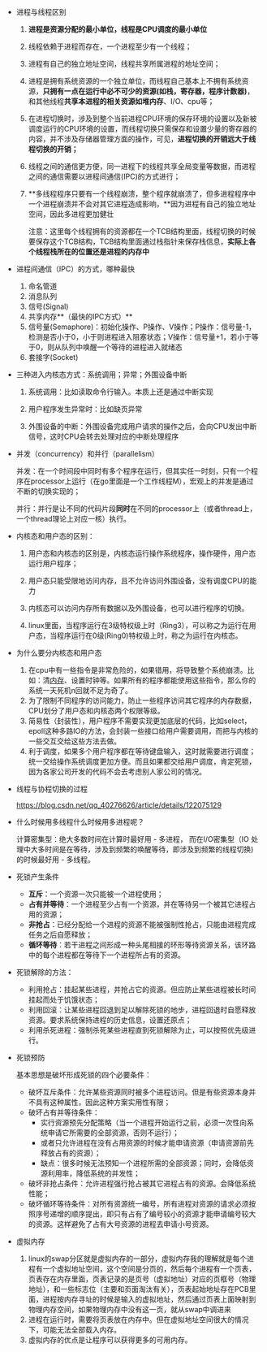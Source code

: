+ 进程与线程区别

  1. **进程是资源分配的最小单位，线程是CPU调度的最小单位**

  2. 线程依赖于进程而存在，一个进程至少有一个线程；

  3. 进程有自己的独立地址空间，线程共享所属进程的地址空间；

  4. 进程是拥有系统资源的一个独立单位，而线程自己基本上不拥有系统资源，**只拥有一点在运行中必不可少的资源(如栈，寄存器，程序计数器)**，和其他线程**共享本进程的相关资源如堆内存**、I/O、cpu等；

  5. 在进程切换时，涉及到整个当前进程CPU环境的保存环境的设置以及新被调度运行的CPU环境的设置，而线程切换只需保存和设置少量的寄存器的内容，并不涉及存储器管理方面的操作，可见，**进程切换的开销远大于线程切换的开销；**

  6. 线程之间的通信更方便，同一进程下的线程共享全局变量等数据，而进程之间的通信需要以进程间通信(IPC)的方式进行；

  7. **多线程程序只要有一个线程崩溃，整个程序就崩溃了，但多进程程序中一个进程崩溃并不会对其它进程造成影响，**因为进程有自己的独立地址空间，因此多进程更加健壮

     注意：这里每个线程拥有的资源都在一个TCB结构里面，线程切换的时候要保存这个TCB结构，TCB结构里面通过栈指针来保存栈信息，**实际上各个线程栈所在的位置还是进程的内存中**

+ 进程间通信（IPC）的方式，哪种最快

  1. 命名管道
  2. 消息队列
  3. 信号(Signal)
  4. 共享内存**（最快的IPC方式）**
  5. 信号量(Semaphore)：初始化操作、P操作、V操作；P操作：信号量-1，检测是否小于0，小于则进程进入阻塞状态；V操作：信号量+1，若小于等于0，则从队列中唤醒一个等待的进程进入就绪态
  6. 套接字(Socket)

+ 三种进入内核态方式：系统调用；异常；外围设备中断

  1. 系统调用：比如读取命令行输入。本质上还是通过中断实现

  2. 用户程序发生异常时：比如缺页异常

  3. 外围设备的中断：外围设备完成用户请求的操作之后，会向CPU发出中断信号，这时CPU会转去处理对应的中断处理程序

+ 并发（concurrency）和并行（parallelism）

  并发：在一个时间段中同时有多个程序在运行，但其实任一时刻，只有一个程序在processor上运行（在go里面是一个工作线程M），宏观上的并发是通过不断的切换实现的；

  并行：并行是让不同的代码片段**同时**在不同的processor上（或者thread上，一个thread理论上对应一核）执行。

+ 内核态和用户态的区别：	

  1. 用户态和内核态的区别是，内核态运行操作系统程序，操作硬件，用户态运行用户程序；

  2. 用户态只能受限地访问内存，且不允许访问外围设备，没有调度CPU的能力

  3. 内核态可以访问内存所有数据以及外围设备，也可以进行程序的切换。
  4. linux里面，当程序运行在3级特权级上时（Ring3），可以称之为运行在用户态，当程序运行在0级(Ring0)特权级上时，称之为运行在内核态。

+ 为什么要分内核态和用户态

  1. 在cpu中有一些指令是非常危险的，如果错用，将导致整个系统崩溃。比如：清[内存](https://so.csdn.net/so/search?q=内存&spm=1001.2101.3001.7020)、设置时钟等。如果所有的程序都能使用这些指令，那么你的系统一天死机n回就不足为奇了。
  2. 为了限制不同程序的访问能力，防止一些程序访问其它程序的内存数据，CPU划分了用户态和内核态两个权限等级。
  3. 简易性（封装性），用户程序不需要实现更加底层的代码，比如select，epoll这种多路IO的方法，会封装一些接口给用户需要调用，而把与内核的一些交互交给这些方法去做。
  4. 利于调度，如果多个用户程序都在等待键盘输入，这时就需要进行调度；统一交给操作系统调度更加方便。而且如果都交给用户调度，肯定死锁，因为各家公司开发的代码不会去考虑别人家公司的情况。

+ 线程与协程切换的过程

  <https://blog.csdn.net/qq_40276626/article/details/122075129>
  
+ 什么时候用多线程什么时候用多进程呢？

  计算密集型：绝大多数时间在计算时最好用 - 多进程， 而在I/O密集型（IO 处理中大多时间是在等待，涉及到频繁的唤醒等待，即涉及到频繁的线程切换) 的时候最好用 - 多线程。
  
+ 死锁产生条件

  - **互斥**：一个资源一次只能被一个进程使用；
  - **占有并等待**：一个进程至少占有一个资源，并在等待另一个被其它进程占用的资源；
  - **非抢占**：已经分配给一个进程的资源不能被强制性抢占，只能由进程完成任务之后自愿释放；
  - **循环等待**：若干进程之间形成一种头尾相接的环形等待资源关系，该环路中的每个进程都在等待下一个进程所占有的资源。

+ 死锁解除的方法：

  - 利用抢占：挂起某些进程，并抢占它的资源。但应防止某些进程被长时间挂起而处于饥饿状态；
  - 利用回滚：让某些进程回退到足以解除死锁的地步，进程回退时自愿释放资源。要求系统保持进程的历史信息，设置还原点；
  - 利用杀死进程：强制杀死某些进程直到死锁解除为止，可以按照优先级进行。

+ 死锁预防

  基本思想是破坏形成死锁的四个必要条件：

  - 破坏互斥条件：允许某些资源同时被多个进程访问。但是有些资源本身并不具有这种属性，因此这种方案实用性有限；
  - 破坏占有并等待条件：
    - 实行资源预先分配策略（当一个进程开始运行之前，必须一次性向系统申请它所需要的全部资源，否则不运行）；
    - 或者只允许进程在没有占用资源的时候才能申请资源（申请资源前先释放占有的资源）；
    - 缺点：很多时候无法预知一个进程所需的全部资源；同时，会降低资源利用率，降低系统的并发性；
  - 破坏非抢占条件：允许进程强行抢占被其它进程占有的资源。会降低系统性能；
  - 破坏循环等待条件：对所有资源统一编号，所有进程对资源的请求必须按照序号递增的顺序提出，即只有占有了编号较小的资源才能申请编号较大的资源。这样避免了占有大号资源的进程去申请小号资源。
  
+ 虚拟内存

  1. linux的swap分区就是虚拟内存的一部分，虚拟内存我的理解就是每个进程有一个虚拟地址空间，这个空间是分页的，然后每个进程有一个页表，页表存在内存里面，页表记录的是页号（虚拟地址）对应的页框号（物理地址），和一些标志位（主要和页面淘汰有关），页表起始地址存在PCB里面，进程按内存寻址的时候是输入的虚拟地址，然后通过页表上面映射到物理内存空间，如果物理内存中没有这一页，就从swap中调进来
  2. 进程在运行时，需要将页表放在内存中。但在虚拟地址空间很大的情况下，可能无法全部载入内存。
  3. 虚拟内存的优点是让程序可以获得更多的可用内存。
